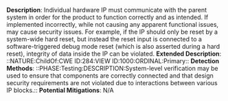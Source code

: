 **Description**: Individual hardware IP must communicate with the parent system in order for the product to function correctly and as intended. If implemented incorrectly, while not causing any apparent functional issues, may cause security issues. For example, if the IP should only be reset by a system-wide hard reset, but instead the reset input is connected to a software-triggered debug mode reset (which is also asserted during a hard reset), integrity of data inside the IP can be violated.
**Extended Description**: ::NATURE:ChildOf:CWE ID:284:VIEW ID:1000:ORDINAL:Primary::
**Detection Methods**: ::PHASE:Testing:DESCRIPTION:System-level verification may be used to ensure that components are correctly connected and that design security requirements are not violated due to interactions between various IP blocks.::
**Potential Mitigations**: N/A